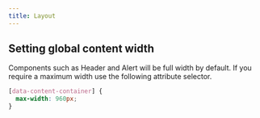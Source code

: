 ```yaml
---
title: Layout
---
```


## Setting global content width

Components such as <gatsby-link to="/components/header">Header</gatsby-link> and <gatsby-link to="/components/alert">Alert</gatsby-link> will be full width by default. If you require a maximum width use the following attribute selector.

```css
[data-content-container] {
  max-width: 960px;
}
```
